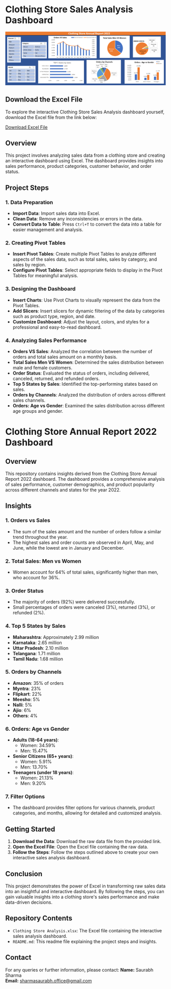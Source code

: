 # Clothing Store Sales Analysis Dashboard

![Dashboard Preview](https://github.com/Analyst-Saurabh/Clothing-Store-Analysis-Dashboard/blob/main/Clothing%20Store%20Dashboard%20image.png)

## Download the Excel File

To explore the interactive Clothing Store Sales Analysis dashboard yourself, download the Excel file from the link below:

[Download Excel File](https://github.com/Analyst-Saurabh/Clothing-Store-Analysis-Dashboard/blob/main/Clothing%20Store%20Analysis%20Dashboard.xlsx)

## Overview

This project involves analyzing sales data from a clothing store and creating an interactive dashboard using Excel. The dashboard provides insights into sales performance, product categories, customer behavior, and order status.

## Project Steps

### 1. Data Preparation
- **Import Data**: Import sales data into Excel.
- **Clean Data**: Remove any inconsistencies or errors in the data.
- **Convert Data to Table**: Press `Ctrl+T` to convert the data into a table for easier management and analysis.

### 2. Creating Pivot Tables
- **Insert Pivot Tables**: Create multiple Pivot Tables to analyze different aspects of the sales data, such as total sales, sales by category, and sales by region.
- **Configure Pivot Tables**: Select appropriate fields to display in the Pivot Tables for meaningful analysis.

### 3. Designing the Dashboard
- **Insert Charts**: Use Pivot Charts to visually represent the data from the Pivot Tables.
- **Add Slicers**: Insert slicers for dynamic filtering of the data by categories such as product type, region, and date.
- **Customize Dashboard**: Adjust the layout, colors, and styles for a professional and easy-to-read dashboard.

### 4. Analyzing Sales Performance
- **Orders VS Sales**: Analyzed the correlation between the number of orders and total sales amount on a monthly basis.
- **Total Sales Men VS Women**: Determined the sales distribution between male and female customers.
- **Order Status**: Evaluated the status of orders, including delivered, canceled, returned, and refunded orders.
- **Top 5 States by Sales**: Identified the top-performing states based on sales.
- **Orders by Channels**: Analyzed the distribution of orders across different sales channels.
- **Orders: Age vs Gender**: Examined the sales distribution across different age groups and gender.

# Clothing Store Annual Report 2022 Dashboard

## Overview

This repository contains insights derived from the Clothing Store Annual Report 2022 dashboard. The dashboard provides a comprehensive analysis of sales performance, customer demographics, and product popularity across different channels and states for the year 2022.

## Insights

### 1. Orders vs Sales
- The sum of the sales amount and the number of orders follow a similar trend throughout the year.
- The highest sales and order counts are observed in April, May, and June, while the lowest are in January and December.

### 2. Total Sales: Men vs Women
- Women account for 64% of total sales, significantly higher than men, who account for 36%.

### 3. Order Status
- The majority of orders (92%) were delivered successfully.
- Small percentages of orders were canceled (3%), returned (3%), or refunded (2%).

### 4. Top 5 States by Sales
- **Maharashtra**: Approximately 2.99 million
- **Karnataka**: 2.65 million
- **Uttar Pradesh**: 2.10 million
- **Telangana**: 1.71 million
- **Tamil Nadu**: 1.68 million

### 5. Orders by Channels
- **Amazon**: 35% of orders
- **Myntra**: 23%
- **Flipkart**: 22%
- **Meesho**: 5%
- **Nalli**: 5%
- **Ajio**: 6%
- **Others**: 4%

### 6. Orders: Age vs Gender
- **Adults (18-64 years)**: 
  - Women: 34.59%
  - Men: 15.47%
- **Senior Citizens (65+ years)**: 
  - Women: 5.91%
  - Men: 13.70%
- **Teenagers (under 18 years)**: 
  - Women: 21.13%
  - Men: 9.20%

### 7. Filter Options
- The dashboard provides filter options for various channels, product categories, and months, allowing for detailed and customized analysis.



## Getting Started

1. **Download the Data**: Download the raw data file from the provided link.
2. **Open the Excel File**: Open the Excel file containing the raw data.
3. **Follow the Steps**: Follow the steps outlined above to create your own interactive sales analysis dashboard.

## Conclusion

This project demonstrates the power of Excel in transforming raw sales data into an insightful and interactive dashboard. By following the steps, you can gain valuable insights into a clothing store's sales performance and make data-driven decisions.

## Repository Contents

- `Clothing Store Analysis.xlsx`: The Excel file containing the interactive sales analysis dashboard.
- `README.md`: This readme file explaining the project steps and insights.

## Contact
For any queries or further information,
 please contact:
**Name:** Saurabh Sharma  
**Email:** sharmasaurabh.office@gmail.com

